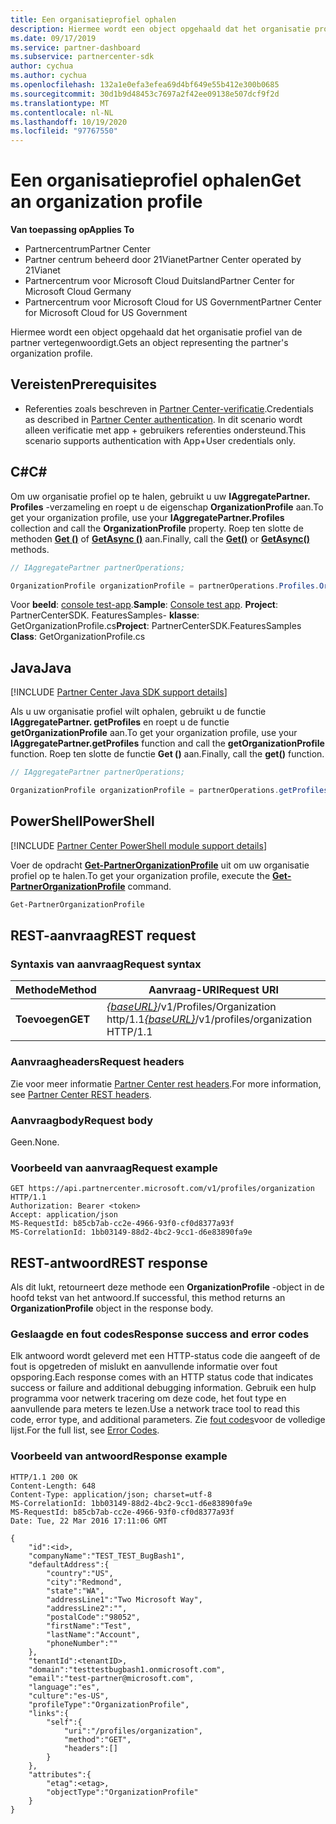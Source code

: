 ```yaml
---
title: Een organisatieprofiel ophalen
description: Hiermee wordt een object opgehaald dat het organisatie profiel van de partner vertegenwoordigt.
ms.date: 09/17/2019
ms.service: partner-dashboard
ms.subservice: partnercenter-sdk
author: cychua
ms.author: cychua
ms.openlocfilehash: 132a1e0efa3efea69d4bf649e55b412e300b0685
ms.sourcegitcommit: 30d1b9d48453c7697a2f42ee09138e507dcf9f2d
ms.translationtype: MT
ms.contentlocale: nl-NL
ms.lasthandoff: 10/19/2020
ms.locfileid: "97767550"
---
```

# <a name="get-an-organization-profile"></a><span data-ttu-id="4e845-103">Een organisatieprofiel ophalen</span><span class="sxs-lookup"><span data-stu-id="4e845-103">Get an organization profile</span></span>

<span data-ttu-id="4e845-104">**Van toepassing op**</span><span class="sxs-lookup"><span data-stu-id="4e845-104">**Applies To**</span></span>

- <span data-ttu-id="4e845-105">Partnercentrum</span><span class="sxs-lookup"><span data-stu-id="4e845-105">Partner Center</span></span>
- <span data-ttu-id="4e845-106">Partner centrum beheerd door 21Vianet</span><span class="sxs-lookup"><span data-stu-id="4e845-106">Partner Center operated by 21Vianet</span></span>
- <span data-ttu-id="4e845-107">Partnercentrum voor Microsoft Cloud Duitsland</span><span class="sxs-lookup"><span data-stu-id="4e845-107">Partner Center for Microsoft Cloud Germany</span></span>
- <span data-ttu-id="4e845-108">Partnercentrum voor Microsoft Cloud for US Government</span><span class="sxs-lookup"><span data-stu-id="4e845-108">Partner Center for Microsoft Cloud for US Government</span></span>

<span data-ttu-id="4e845-109">Hiermee wordt een object opgehaald dat het organisatie profiel van de partner vertegenwoordigt.</span><span class="sxs-lookup"><span data-stu-id="4e845-109">Gets an object representing the partner's organization profile.</span></span>

## <a name="prerequisites"></a><span data-ttu-id="4e845-110">Vereisten</span><span class="sxs-lookup"><span data-stu-id="4e845-110">Prerequisites</span></span>

- <span data-ttu-id="4e845-111">Referenties zoals beschreven in [Partner Center-verificatie](partner-center-authentication.md).</span><span class="sxs-lookup"><span data-stu-id="4e845-111">Credentials as described in [Partner Center authentication](partner-center-authentication.md).</span></span> <span data-ttu-id="4e845-112">In dit scenario wordt alleen verificatie met app + gebruikers referenties ondersteund.</span><span class="sxs-lookup"><span data-stu-id="4e845-112">This scenario supports authentication with App+User credentials only.</span></span>

## <a name="c"></a><span data-ttu-id="4e845-113">C\#</span><span class="sxs-lookup"><span data-stu-id="4e845-113">C\#</span></span>

<span data-ttu-id="4e845-114">Om uw organisatie profiel op te halen, gebruikt u uw **IAggregatePartner. Profiles** -verzameling en roept u de eigenschap **OrganizationProfile** aan.</span><span class="sxs-lookup"><span data-stu-id="4e845-114">To get your organization profile, use your **IAggregatePartner.Profiles** collection and call the **OrganizationProfile** property.</span></span> <span data-ttu-id="4e845-115">Roep ten slotte de methoden [**Get ()**](/dotnet/api/microsoft.store.partnercenter.profiles.iorganizationprofile.get) of [**GetAsync ()**](/dotnet/api/microsoft.store.partnercenter.profiles.iorganizationprofile.getasync) aan.</span><span class="sxs-lookup"><span data-stu-id="4e845-115">Finally, call the [**Get()**](/dotnet/api/microsoft.store.partnercenter.profiles.iorganizationprofile.get) or [**GetAsync()**](/dotnet/api/microsoft.store.partnercenter.profiles.iorganizationprofile.getasync) methods.</span></span>

```csharp
// IAggregatePartner partnerOperations;

OrganizationProfile organizationProfile = partnerOperations.Profiles.OrganizationProfile.Get();
```

<span data-ttu-id="4e845-116">Voor **beeld**: [console test-app](console-test-app.md).</span><span class="sxs-lookup"><span data-stu-id="4e845-116">**Sample**: [Console test app](console-test-app.md).</span></span> <span data-ttu-id="4e845-117">**Project**: PartnerCenterSDK. FeaturesSamples- **klasse**: GetOrganizationProfile.cs</span><span class="sxs-lookup"><span data-stu-id="4e845-117">**Project**: PartnerCenterSDK.FeaturesSamples **Class**: GetOrganizationProfile.cs</span></span>

## <a name="java"></a><span data-ttu-id="4e845-118">Java</span><span class="sxs-lookup"><span data-stu-id="4e845-118">Java</span></span>

[!INCLUDE [Partner Center Java SDK support details](../includes/java-sdk-support.md)]

<span data-ttu-id="4e845-119">Als u uw organisatie profiel wilt ophalen, gebruikt u de functie **IAggregatePartner. getProfiles** en roept u de functie **getOrganizationProfile** aan.</span><span class="sxs-lookup"><span data-stu-id="4e845-119">To get your organization profile, use your **IAggregatePartner.getProfiles** function and call the **getOrganizationProfile** function.</span></span> <span data-ttu-id="4e845-120">Roep ten slotte de functie **Get ()** aan.</span><span class="sxs-lookup"><span data-stu-id="4e845-120">Finally, call the **get()** function.</span></span>

```java
// IAggregatePartner partnerOperations;

OrganizationProfile organizationProfile = partnerOperations.getProfiles().getOrganizationProfile().get();
```

## <a name="powershell"></a><span data-ttu-id="4e845-121">PowerShell</span><span class="sxs-lookup"><span data-stu-id="4e845-121">PowerShell</span></span>

[!INCLUDE [Partner Center PowerShell module support details](../includes/powershell-module-support.md)]

<span data-ttu-id="4e845-122">Voer de opdracht [**Get-PartnerOrganizationProfile**](https://github.com/Microsoft/Partner-Center-PowerShell/blob/master/docs/help/Get-PartnerOrganizationProfile.md) uit om uw organisatie profiel op te halen.</span><span class="sxs-lookup"><span data-stu-id="4e845-122">To get your organization profile, execute the [**Get-PartnerOrganizationProfile**](https://github.com/Microsoft/Partner-Center-PowerShell/blob/master/docs/help/Get-PartnerOrganizationProfile.md) command.</span></span>

```powershell
Get-PartnerOrganizationProfile
```

## <a name="rest-request"></a><span data-ttu-id="4e845-123">REST-aanvraag</span><span class="sxs-lookup"><span data-stu-id="4e845-123">REST request</span></span>

### <a name="request-syntax"></a><span data-ttu-id="4e845-124">Syntaxis van aanvraag</span><span class="sxs-lookup"><span data-stu-id="4e845-124">Request syntax</span></span>

| <span data-ttu-id="4e845-125">Methode</span><span class="sxs-lookup"><span data-stu-id="4e845-125">Method</span></span>  | <span data-ttu-id="4e845-126">Aanvraag-URI</span><span class="sxs-lookup"><span data-stu-id="4e845-126">Request URI</span></span>                                                                   |
|---------|-------------------------------------------------------------------------------|
| <span data-ttu-id="4e845-127">**Toevoegen**</span><span class="sxs-lookup"><span data-stu-id="4e845-127">**GET**</span></span> | <span data-ttu-id="4e845-128">[*{baseURL}*](partner-center-rest-urls.md)/v1/Profiles/Organization http/1.1</span><span class="sxs-lookup"><span data-stu-id="4e845-128">[*{baseURL}*](partner-center-rest-urls.md)/v1/profiles/organization HTTP/1.1</span></span> |

### <a name="request-headers"></a><span data-ttu-id="4e845-129">Aanvraagheaders</span><span class="sxs-lookup"><span data-stu-id="4e845-129">Request headers</span></span>

<span data-ttu-id="4e845-130">Zie voor meer informatie [Partner Center rest headers](headers.md).</span><span class="sxs-lookup"><span data-stu-id="4e845-130">For more information, see [Partner Center REST headers](headers.md).</span></span>

### <a name="request-body"></a><span data-ttu-id="4e845-131">Aanvraagbody</span><span class="sxs-lookup"><span data-stu-id="4e845-131">Request body</span></span>

<span data-ttu-id="4e845-132">Geen.</span><span class="sxs-lookup"><span data-stu-id="4e845-132">None.</span></span>

### <a name="request-example"></a><span data-ttu-id="4e845-133">Voorbeeld van aanvraag</span><span class="sxs-lookup"><span data-stu-id="4e845-133">Request example</span></span>

```http
GET https://api.partnercenter.microsoft.com/v1/profiles/organization HTTP/1.1
Authorization: Bearer <token>
Accept: application/json
MS-RequestId: b85cb7ab-cc2e-4966-93f0-cf0d8377a93f
MS-CorrelationId: 1bb03149-88d2-4bc2-9cc1-d6e83890fa9e
```

## <a name="rest-response"></a><span data-ttu-id="4e845-134">REST-antwoord</span><span class="sxs-lookup"><span data-stu-id="4e845-134">REST response</span></span>

<span data-ttu-id="4e845-135">Als dit lukt, retourneert deze methode een **OrganizationProfile** -object in de hoofd tekst van het antwoord.</span><span class="sxs-lookup"><span data-stu-id="4e845-135">If successful, this method returns an **OrganizationProfile** object in the response body.</span></span>

### <a name="response-success-and-error-codes"></a><span data-ttu-id="4e845-136">Geslaagde en fout codes</span><span class="sxs-lookup"><span data-stu-id="4e845-136">Response success and error codes</span></span>

<span data-ttu-id="4e845-137">Elk antwoord wordt geleverd met een HTTP-status code die aangeeft of de fout is opgetreden of mislukt en aanvullende informatie over fout opsporing.</span><span class="sxs-lookup"><span data-stu-id="4e845-137">Each response comes with an HTTP status code that indicates success or failure and additional debugging information.</span></span> <span data-ttu-id="4e845-138">Gebruik een hulp programma voor netwerk tracering om deze code, het fout type en aanvullende para meters te lezen.</span><span class="sxs-lookup"><span data-stu-id="4e845-138">Use a network trace tool to read this code, error type, and additional parameters.</span></span> <span data-ttu-id="4e845-139">Zie [fout codes](error-codes.md)voor de volledige lijst.</span><span class="sxs-lookup"><span data-stu-id="4e845-139">For the full list, see [Error Codes](error-codes.md).</span></span>

### <a name="response-example"></a><span data-ttu-id="4e845-140">Voorbeeld van antwoord</span><span class="sxs-lookup"><span data-stu-id="4e845-140">Response example</span></span>

```http
HTTP/1.1 200 OK
Content-Length: 648
Content-Type: application/json; charset=utf-8
MS-CorrelationId: 1bb03149-88d2-4bc2-9cc1-d6e83890fa9e
MS-RequestId: b85cb7ab-cc2e-4966-93f0-cf0d8377a93f
Date: Tue, 22 Mar 2016 17:11:06 GMT

{
    "id":<id>,
    "companyName":"TEST_TEST_BugBash1",
    "defaultAddress":{
        "country":"US",
        "city":"Redmond",
        "state":"WA",
        "addressLine1":"Two Microsoft Way",
        "addressLine2":"",
        "postalCode":"98052",
        "firstName":"Test",
        "lastName":"Account",
        "phoneNumber":""
    },
    "tenantId":<tenantID>,
    "domain":"testtestbugbash1.onmicrosoft.com",
    "email":"test-partner@microsoft.com",
    "language":"es",
    "culture":"es-US",
    "profileType":"OrganizationProfile",
    "links":{
        "self":{
            "uri":"/profiles/organization",
            "method":"GET",
            "headers":[]
        }
    },
    "attributes":{
        "etag":<etag>,
        "objectType":"OrganizationProfile"
    }
}
```
